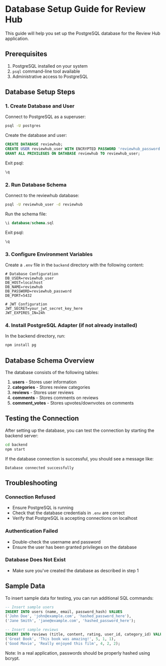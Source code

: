# Database Setup Guide for Review Hub

This guide will help you set up the PostgreSQL database for the Review Hub application.

## Prerequisites

1. PostgreSQL installed on your system
2. `psql` command-line tool available
3. Administrative access to PostgreSQL

## Database Setup Steps

### 1. Create Database and User

Connect to PostgreSQL as a superuser:
```bash
psql -U postgres
```

Create the database and user:
```sql
CREATE DATABASE reviewhub;
CREATE USER reviewhub_user WITH ENCRYPTED PASSWORD 'reviewhub_password';
GRANT ALL PRIVILEGES ON DATABASE reviewhub TO reviewhub_user;
```

Exit psql:
```sql
\q
```

### 2. Run Database Schema

Connect to the reviewhub database:
```bash
psql -U reviewhub_user -d reviewhub
```

Run the schema file:
```sql
\i database/schema.sql
```

Exit psql:
```sql
\q
```

### 3. Configure Environment Variables

Create a `.env` file in the `backend` directory with the following content:
```
# Database Configuration
DB_USER=reviewhub_user
DB_HOST=localhost
DB_NAME=reviewhub
DB_PASSWORD=reviewhub_password
DB_PORT=5432

# JWT Configuration
JWT_SECRET=your_jwt_secret_key_here
JWT_EXPIRES_IN=24h
```

### 4. Install PostgreSQL Adapter (if not already installed)

In the backend directory, run:
```bash
npm install pg
```

## Database Schema Overview

The database consists of the following tables:

1. **users** - Stores user information
2. **categories** - Stores review categories
3. **reviews** - Stores user reviews
4. **comments** - Stores comments on reviews
5. **comment_votes** - Stores upvotes/downvotes on comments

## Testing the Connection

After setting up the database, you can test the connection by starting the backend server:
```bash
cd backend
npm start
```

If the database connection is successful, you should see a message like:
```
Database connected successfully
```

## Troubleshooting

### Connection Refused
- Ensure PostgreSQL is running
- Check that the database credentials in `.env` are correct
- Verify that PostgreSQL is accepting connections on localhost

### Authentication Failed
- Double-check the username and password
- Ensure the user has been granted privileges on the database

### Database Does Not Exist
- Make sure you've created the database as described in step 1

## Sample Data

To insert sample data for testing, you can run additional SQL commands:

```sql
-- Insert sample users
INSERT INTO users (name, email, password_hash) VALUES 
('John Doe', 'john@example.com', 'hashed_password_here'),
('Jane Smith', 'jane@example.com', 'hashed_password_here');

-- Insert sample reviews
INSERT INTO reviews (title, content, rating, user_id, category_id) VALUES 
('Great Book', 'This book was amazing!', 5, 1, 1),
('Good Movie', 'Really enjoyed this film', 4, 2, 2);
```

Note: In a real application, passwords should be properly hashed using bcrypt.